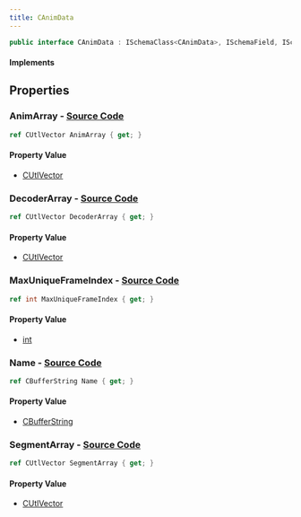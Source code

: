 ```yaml
---
title: CAnimData
---
```


```csharp
public interface CAnimData : ISchemaClass<CAnimData>, ISchemaField, ISchemaClass, INativeHandle
```

#### Implements

## Properties

### **AnimArray** - [Source Code](https://github.com/swiftly-solution/swiftlys2/blob/main/managed/src/SwiftlyS2.Generated/Schemas/Interfaces/CAnimData.cs#L19)

```csharp
ref CUtlVector AnimArray { get; }
```

#### Property Value

- [CUtlVector](/docs/api/)

### **DecoderArray** - [Source Code](https://github.com/swiftly-solution/swiftlys2/blob/main/managed/src/SwiftlyS2.Generated/Schemas/Interfaces/CAnimData.cs#L22)

```csharp
ref CUtlVector DecoderArray { get; }
```

#### Property Value

- [CUtlVector](/docs/api/)

### **MaxUniqueFrameIndex** - [Source Code](https://github.com/swiftly-solution/swiftlys2/blob/main/managed/src/SwiftlyS2.Generated/Schemas/Interfaces/CAnimData.cs#L24)

```csharp
ref int MaxUniqueFrameIndex { get; }
```

#### Property Value

- [int](https://learn.microsoft.com/dotnet/api/system.int32)

### **Name** - [Source Code](https://github.com/swiftly-solution/swiftlys2/blob/main/managed/src/SwiftlyS2.Generated/Schemas/Interfaces/CAnimData.cs#L16)

```csharp
ref CBufferString Name { get; }
```

#### Property Value

- [CBufferString](/docs/api/shared/natives/cbufferstring)

### **SegmentArray** - [Source Code](https://github.com/swiftly-solution/swiftlys2/blob/main/managed/src/SwiftlyS2.Generated/Schemas/Interfaces/CAnimData.cs#L27)

```csharp
ref CUtlVector SegmentArray { get; }
```

#### Property Value

- [CUtlVector](/docs/api/)

